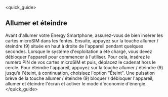 <quick_guide>
## Allumer et éteindre

Avant d'allumer votre Energy Smartphone, assurez-vous de bien insérer les cartes microSIM dans les fentes. Ensuite, appuyez sur la touche allumer / éteindre (9) située en haut à droite de l'appareil pendant quelques secondes. Lorsque le système d'exploitation a été chargé, vous devez débloquer l'appareil pour commencer à l'utiliser. Pour cela, insérez le numéro PIN de vos cartes microSIM et puis, déplacez le cadenat hors le cercle.
Pour éteindre l'appareil, appuyez sur la touche allumer / éteindre (9) jusqu'à l'éteint, à continuation, choisisez l'option "Éteint".
Une pulsation brève de la touche allumer / éteindre (9) bloquer / débloquer l'appareil, allumer et éteindre l'écran et activer le mode d'économie d'énergie.
</quick_guide>

